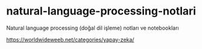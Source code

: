 # natural-language-processing-notlari
Natural language processing (doğal dil işleme) notları ve notebookları

https://worldwideweeb.net/categories/yapay-zeka/